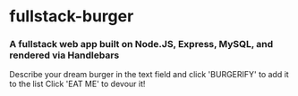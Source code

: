 # fullstack-burger
### A fullstack web app built on Node.JS, Express, MySQL, and rendered via Handlebars
Describe your dream burger in the text field and click 'BURGERIFY' to add it to the list
Click 'EAT ME' to devour it!
